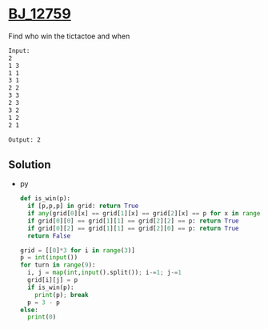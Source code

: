 # [BJ_12759](https://acmicpc.net/problem/12759)

Find who win the tictactoe and when

```txt
Input:
2
1 3
1 1
3 1
2 2
3 3
2 3
3 2
1 2
2 1

Output: 2
```

## Solution

* py

  ```py
  def is_win(p):
    if [p,p,p] in grid: return True
    if any(grid[0][x] == grid[1][x] == grid[2][x] == p for x in range(3)): return True
    if grid[0][0] == grid[1][1] == grid[2][2] == p: return True
    if grid[0][2] == grid[1][1] == grid[2][0] == p: return True
    return False

  grid = [[0]*3 for i in range(3)]
  p = int(input())
  for turn in range(9):
    i, j = map(int,input().split()); i-=1; j-=1
    grid[i][j] = p
    if is_win(p):
      print(p); break
    p = 3 - p
  else:
    print(0)
  ```
